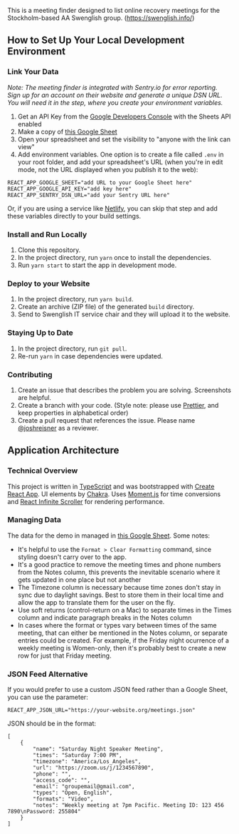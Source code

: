This is a meeting finder designed to list online recovery meetings for the Stockholm-based AA Swenglish group. (https://swenglish.info/)

## How to Set Up Your Local Development Environment

### Link Your Data

_Note: The meeting finder is integrated with Sentry.io for error reporting. Sign up for an account on their website and generate a unique DSN URL. You will need it in the step, where you create your environment variables._

1. Get an API Key from the [Google Developers Console](https://console.cloud.google.com) with the Sheets API enabled
1. Make a copy of [this Google Sheet](https://docs.google.com/spreadsheets/d/1wER2LP3dT_6_LEQ8fSY1rv2bGzIZ2aaMBi_0Bt1aN3I/edit#gid=0)
1. Open your spreadsheet and set the visibility to "anyone with the link can view"
1. Add environment variables. One option is to create a file called `.env` in your root folder, and add your spreadsheet's URL (when you're in edit mode, not the URL displayed when you publish it to the web):

```
REACT_APP_GOOGLE_SHEET="add URL to your Google Sheet here"
REACT_APP_GOOGLE_API_KEY="add key here"
REACT_APP_SENTRY_DSN_URL="add your Sentry URL here"
```

Or, if you are using a service like [Netlify](https://www.netlify.com), you can skip that step and add these variables directly to your build settings.
### Install and Run Locally

1. Clone this repository.
1. In the project directory, run `yarn` once to install the dependencies.
1. Run `yarn start` to start the app in development mode.

### Deploy to your Website

1. In the project directory, run `yarn build`.
2. Create an archive (ZIP file) of the generated `build` directory.
3. Send to Swenglish IT service chair and they will upload it to the website.

### Staying Up to Date

1. In the project directory, run `git pull`.
1. Re-run `yarn` in case dependencies were updated.

### Contributing

1. Create an issue that describes the problem you are solving. Screenshots are helpful.
1. Create a branch with your code. (Style note: please use [Prettier](https://prettier.io), and keep properties in alphabetical order)
1. Create a pull request that references the issue. Please name [@joshreisner](https://github.com/joshreisner) as a reviewer.

## Application Architecture

### Technical Overview

This project is written in [TypeScript](https://www.typescriptlang.org/) and was bootstrapped with [Create React App](https://github.com/facebook/create-react-app). UI elements by [Chakra](https://chakra-ui.com/). Uses [Moment.js](https://momentjs.com) for time conversions and [React Infinite Scroller](https://cassetterocks.github.io/react-infinite-scroller) for rendering performance.

### Managing Data

The data for the demo in managed in [this Google Sheet](https://docs.google.com/spreadsheets/d/1wER2LP3dT_6_LEQ8fSY1rv2bGzIZ2aaMBi_0Bt1aN3I/edit#gid=0). Some notes:

- It's helpful to use the `Format > Clear Formatting` command, since styling doesn't carry over to the app.
- It's a good practice to remove the meeting times and phone numbers from the Notes column, this prevents the inevitable scenario where it gets updated in one place but not another
- The Timezone column is necessary because time zones don't stay in sync due to daylight savings. Best to store them in their local time and allow the app to translate them for the user on the fly.
- Use soft returns (control-return on a Mac) to separate times in the Times column and indicate paragraph breaks in the Notes column
- In cases where the format or types vary between times of the same meeting, that can either be mentioned in the Notes column, or separate entries could be created. For example, if the Friday night ocurrence of a weekly meeting is Women-only, then it's probably best to create a new row for just that Friday meeting.

### JSON Feed Alternative

If you would prefer to use a custom JSON feed rather than a Google Sheet, you can use the parameter:

```
REACT_APP_JSON_URL="https://your-website.org/meetings.json"
```

JSON should be in the format:

```
[
    {
        "name": "Saturday Night Speaker Meeting",
        "times": "Saturday 7:00 PM",
        "timezone": "America/Los_Angeles",
        "url": "https://zoom.us/j/1234567890",
        "phone": "",
        "access_code": "",
        "email": "groupemail@gmail.com",
        "types": "Open, English",
        "formats": "Video",
        "notes": "Weekly meeting at 7pm Pacific. Meeting ID: 123 456 7890\nPassword: 255804"
    }
]
```
